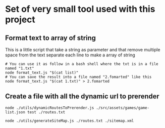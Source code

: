 # Set of very small tool used with this project

## Format text to array of string

This is a little script that take a string as parameter and that remove multiple space from the text separate each line to make a array of string

```shell
# You can use it as follow in a bash shell where the txt is in a file named "1.txt"
node format_text.js "$(cat list)"
# You can save the result into a file named "2.fomarted" like this
node format_text.js "$(cat 1.txt)" > 2.fomarted
```

## Create a file with all the dynamic url to prerender

```shell
node ./utils/dynamicRoutesToPrerender.js ./src/assets/games/game-list.json test ./routes.txt
```

```shell
node ./utils/generateSiteMap.js ./routes.txt ./sitemap.xml
```
